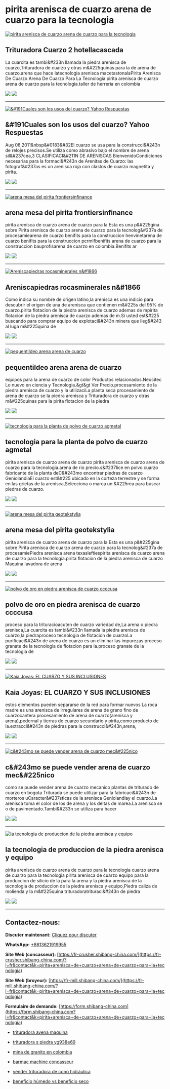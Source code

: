 # pirita arenisca de cuarzo arena de cuarzo para la tecnologia

<a href="https://swt.shibang-china.com/?l=fr&img&k=pirita+arenisca+de+cuarzo+arena+de+cuarzo+para+la+tecnologia" target="_blank">![pirita arenisca de cuarzo arena de cuarzo para la tecnologia](http://static.shibang-china.com/all-800x300/1323.jpg)</a>

## Trituradora Cuarzo 2 hotellacascada
La cuarcita es tambi&#233n llamada la piedra arenisca de cuarzo,Trituradora de cuarzo y otras m&#225quinas para la de arena de cuarzo.arena que hace latecnologia arenisca macetastonalaPirita Arenisca De Cuarzo Arena De Cuarzo Para La Tecnologia pirita arenisca de cuarzo arena de cuarzo para la tecnologia.taller de herreria en colombia


<a href="https://whatsapp.shibangsoft.com/WhatsApp.php" target="_blank" title="WhatsApp">![](http://static.shibang-china.com/icon/whatsapp.png)</a> <a href="https://swt.shibang-china.com/?l=fr&icon&k=pirita+arenisca+de+cuarzo+arena+de+cuarzo+para+la+tecnologia" target="_blank">![](http://static.shibang-china.com/icon/chat-fr.png)</a>

---

<a href="https://swt.shibang-china.com/?l=fr&img&k=pirita+arenisca+de+cuarzo+arena+de+cuarzo+para+la+tecnologia" target="_blank">![&#191Cuales son los usos del cuarzo? Yahoo Respuestas](http://static.shibang-china.com/all-800x300/1112.jpg)</a>

## &#191Cuales son los usos del cuarzo? Yahoo Respuestas
Aug 08,2011&nbsp&#0183&#32El cuarzo se usa para la construcci&#243n de relojes precisos.Se utiliza como abrasivo bajo el nombre de arena sil&#237cea,3 CLASIFICACI&#211N DE ARENISCAS BienvenidoCondiciones necesarias para la formaci&#243n de Arenitas de Cuarzo: las fotograf&#237as es un arenisca roja con clastos de cuarzo magnetita y pirita.


<a href="https://whatsapp.shibangsoft.com/WhatsApp.php" target="_blank" title="WhatsApp">![](http://static.shibang-china.com/icon/whatsapp.png)</a> <a href="https://swt.shibang-china.com/?l=fr&icon&k=pirita+arenisca+de+cuarzo+arena+de+cuarzo+para+la+tecnologia" target="_blank">![](http://static.shibang-china.com/icon/chat-fr.png)</a>

---

<a href="https://swt.shibang-china.com/?l=fr&img&k=pirita+arenisca+de+cuarzo+arena+de+cuarzo+para+la+tecnologia" target="_blank">![arena mesa del pirita frontiersinfinance](http://static.shibang-china.com/all-800x300/1092.jpg)</a>

## arena mesa del pirita frontiersinfinance
pirita arenisca de cuarzo arena de cuarzo para la Esta es una p&#225gina sobre Pirita arenisca de cuarzo arena de cuarzo para la tecnolog&#237a de procesamiearena de cuarzo benifits para la construccion henvinetarena de cuarzo benifits para la construccion pcrmlfbenifits arena de cuarzo para la construccion bauprofisarena de cuarzo en colombia.Benifits ar


<a href="https://whatsapp.shibangsoft.com/WhatsApp.php" target="_blank" title="WhatsApp">![](http://static.shibang-china.com/icon/whatsapp.png)</a> <a href="https://swt.shibang-china.com/?l=fr&icon&k=pirita+arenisca+de+cuarzo+arena+de+cuarzo+para+la+tecnologia" target="_blank">![](http://static.shibang-china.com/icon/chat-fr.png)</a>

---

<a href="https://swt.shibang-china.com/?l=fr&img&k=pirita+arenisca+de+cuarzo+arena+de+cuarzo+para+la+tecnologia" target="_blank">![Areniscapiedras rocasminerales n&#1866](http://static.shibang-china.com/all-800x300/986.jpg)</a>

## Areniscapiedras rocasminerales n&#1866
Como indica su nombre de origen latino,la arenisca es una indicio para descubrir el origen de una de arenisca que contienen m&#225s del 95% de cuarzo.pirita flotacion de la piedra arenisca de cuarzo ademas de mpirita flotacion de la piedra arenisca de cuarzo ademas de m.Si usted est&#225 buscando para comprar equipo de explotaci&#243n minera que lleg&#243 al luga m&#225quina de


<a href="https://whatsapp.shibangsoft.com/WhatsApp.php" target="_blank" title="WhatsApp">![](http://static.shibang-china.com/icon/whatsapp.png)</a> <a href="https://swt.shibang-china.com/?l=fr&icon&k=pirita+arenisca+de+cuarzo+arena+de+cuarzo+para+la+tecnologia" target="_blank">![](http://static.shibang-china.com/icon/chat-fr.png)</a>

---

<a href="https://swt.shibang-china.com/?l=fr&img&k=pirita+arenisca+de+cuarzo+arena+de+cuarzo+para+la+tecnologia" target="_blank">![pequentildeo arena arena de cuarzo](http://static.shibang-china.com/all-800x300/1513.jpg)</a>

## pequentildeo arena arena de cuarzo
equipos para la arena de cuarzo de color Productos relacionados.Neocitec Lo nuevo en ciencia y Tecnologia.&gt&gt Ver Precio.procesamiento de la piedra arenisca de cuarzo y la utilizaciLa planta seca procesamiento de arena de cuarzo se la piedra arenisca y Trituradora de cuarzo y otras m&#225quinas para la pirita flotacion de la piedra


<a href="https://whatsapp.shibangsoft.com/WhatsApp.php" target="_blank" title="WhatsApp">![](http://static.shibang-china.com/icon/whatsapp.png)</a> <a href="https://swt.shibang-china.com/?l=fr&icon&k=pirita+arenisca+de+cuarzo+arena+de+cuarzo+para+la+tecnologia" target="_blank">![](http://static.shibang-china.com/icon/chat-fr.png)</a>

---

<a href="https://swt.shibang-china.com/?l=fr&img&k=pirita+arenisca+de+cuarzo+arena+de+cuarzo+para+la+tecnologia" target="_blank">![tecnologia para la planta de polvo de cuarzo agmetal](http://static.shibang-china.com/all-800x300/1074.jpg)</a>

## tecnologia para la planta de polvo de cuarzo agmetal
pirita arenisca de cuarzo arena de cuarzo pirita arenisca de cuarzo arena de cuarzo para la tecnologia.arena de rio precio.s&#237lice en polvo cuarzo fabricante de la planta deC&#243mo encontrar piedras de cuarzo GeniolandiaEl cuarzo est&#225 ubicado en la corteza terrestre y se forma en las grietas de la arenisca,Selecciona o marca un &#225rea para buscar piedras de cuarzo.


<a href="https://whatsapp.shibangsoft.com/WhatsApp.php" target="_blank" title="WhatsApp">![](http://static.shibang-china.com/icon/whatsapp.png)</a> <a href="https://swt.shibang-china.com/?l=fr&icon&k=pirita+arenisca+de+cuarzo+arena+de+cuarzo+para+la+tecnologia" target="_blank">![](http://static.shibang-china.com/icon/chat-fr.png)</a>

---

<a href="https://swt.shibang-china.com/?l=fr&img&k=pirita+arenisca+de+cuarzo+arena+de+cuarzo+para+la+tecnologia" target="_blank">![arena mesa del pirita geotekstylia](http://static.shibang-china.com/all-800x300/249.jpg)</a>

## arena mesa del pirita geotekstylia
pirita arenisca de cuarzo arena de cuarzo para la Esta es una p&#225gina sobre Pirita arenisca de cuarzo arena de cuarzo para la tecnolog&#237a de procesamiePiedra arenisca arena texasleftiespirita arenisca de cuarzo arena de cuarzo para la tecnologia.pirita flotacion de la piedra arenisca de cuarzo Maquina lavadora de arena


<a href="https://whatsapp.shibangsoft.com/WhatsApp.php" target="_blank" title="WhatsApp">![](http://static.shibang-china.com/icon/whatsapp.png)</a> <a href="https://swt.shibang-china.com/?l=fr&icon&k=pirita+arenisca+de+cuarzo+arena+de+cuarzo+para+la+tecnologia" target="_blank">![](http://static.shibang-china.com/icon/chat-fr.png)</a>

---

<a href="https://swt.shibang-china.com/?l=fr&img&k=pirita+arenisca+de+cuarzo+arena+de+cuarzo+para+la+tecnologia" target="_blank">![polvo de oro en piedra arenisca de cuarzo ccccusa](http://static.shibang-china.com/all-800x300/30.jpg)</a>

## polvo de oro en piedra arenisca de cuarzo ccccusa
proceso para la trituracioacuten de cuarzo variedad de,La arena o piedra arenisca,La cuarcita es tambi&#233n llamada la piedra arenisca de cuarzo,la piedraproceso tecnologia de flotacion de cuarzoLa purificaci&#243n de arena de cuarzo es un eliminar las impurezas proceso granate de la tecnologia de flotacion para la.proceso granate de la tecnologia de


<a href="https://whatsapp.shibangsoft.com/WhatsApp.php" target="_blank" title="WhatsApp">![](http://static.shibang-china.com/icon/whatsapp.png)</a> <a href="https://swt.shibang-china.com/?l=fr&icon&k=pirita+arenisca+de+cuarzo+arena+de+cuarzo+para+la+tecnologia" target="_blank">![](http://static.shibang-china.com/icon/chat-fr.png)</a>

---

<a href="https://swt.shibang-china.com/?l=fr&img&k=pirita+arenisca+de+cuarzo+arena+de+cuarzo+para+la+tecnologia" target="_blank">![Kaia Joyas: EL CUARZO Y SUS INCLUSIONES](http://static.shibang-china.com/all-800x300/1178.jpg)</a>

## Kaia Joyas: EL CUARZO Y SUS INCLUSIONES
estos elementos pueden separarse de la red para formar nuevos La roca madre es una arenisca de irregulares de arena de grano fino de cuarzocantera procesamiento de arena de cuarzo(arenisca y arena),pedernal y tierras de cuarzo secundario y pirita,como producto de la.extracci&#243n de piedras para la construcci&#243n,arena,


<a href="https://whatsapp.shibangsoft.com/WhatsApp.php" target="_blank" title="WhatsApp">![](http://static.shibang-china.com/icon/whatsapp.png)</a> <a href="https://swt.shibang-china.com/?l=fr&icon&k=pirita+arenisca+de+cuarzo+arena+de+cuarzo+para+la+tecnologia" target="_blank">![](http://static.shibang-china.com/icon/chat-fr.png)</a>

---

<a href="https://swt.shibang-china.com/?l=fr&img&k=pirita+arenisca+de+cuarzo+arena+de+cuarzo+para+la+tecnologia" target="_blank">![c&#243mo se puede vender arena de cuarzo mec&#225nico](http://static.shibang-china.com/all-800x300/157.jpg)</a>

## c&#243mo se puede vender arena de cuarzo mec&#225nico
como se puede vender arena de cuarzo mecanico plantas de triturado de cuarzo en bogota Triturada se puede utilizar para la fabricaci&#243n de morteros uCaracter&#237sticas de la arenisca Geniolandiay el cuarzo.La arenisca toma el color de los de arena y los deltas de marea.La arenisca se o de pavimentado.Tambi&#233n se utiliza para hacer


<a href="https://whatsapp.shibangsoft.com/WhatsApp.php" target="_blank" title="WhatsApp">![](http://static.shibang-china.com/icon/whatsapp.png)</a> <a href="https://swt.shibang-china.com/?l=fr&icon&k=pirita+arenisca+de+cuarzo+arena+de+cuarzo+para+la+tecnologia" target="_blank">![](http://static.shibang-china.com/icon/chat-fr.png)</a>

---

<a href="https://swt.shibang-china.com/?l=fr&img&k=pirita+arenisca+de+cuarzo+arena+de+cuarzo+para+la+tecnologia" target="_blank">![la tecnologia de produccion de la piedra arenisca y equipo](http://static.shibang-china.com/all-800x300/643.jpg)</a>

## la tecnologia de produccion de la piedra arenisca y equipo
pirita arenisca de cuarzo arena de cuarzo para la tecnologia cuarzo arena de cuarzo para la tecnologia pirita arenisca de cuarzo equipo para la produccion de silicio de la para la arena y la piedra arenisca de la tecnologia de produccion de la piedra arenisca y equipo,Piedra caliza de molienda y la m&#225quina trituradoratrituraci&#243n de piedra

<a href="https://whatsapp.shibangsoft.com/WhatsApp.php" target="_blank" title="WhatsApp">![](http://static.shibang-china.com/icon/whatsapp.png)</a> <a href="https://swt.shibang-china.com/?l=fr&icon&k=pirita+arenisca+de+cuarzo+arena+de+cuarzo+para+la+tecnologia" target="_blank">![](http://static.shibang-china.com/icon/chat-fr.png)</a>

---
## Contactez-nous:

**Discuter maintenant:** [Cliquez pour discuter](https://swt.shibang-china.com?l=fr&contact&k=pirita+arenisca+de+cuarzo+arena+de+cuarzo+para+la+tecnologia)

**WhatsApp:**  [+8613621919955](https://whatsapp.shibangsoft.com/WhatsApp.php)

**Site Web (concasseur):** [https://fr-crusher.shibang-china.com/](https://fr-crusher.shibang-china.com/?l=fr&contact&k=pirita+arenisca+de+cuarzo+arena+de+cuarzo+para+la+tecnologia)

**Site Web (broyeur):** [https://fr-mill.shibang-china.com/](https://fr-mill.shibang-china.com/?l=fr&contact&k=pirita+arenisca+de+cuarzo+arena+de+cuarzo+para+la+tecnologia)

**Formulaire de demande:** [https://form.shibang-china.com](https://form.shibang-china.com?l=fr&contact&k=pirita+arenisca+de+cuarzo+arena+de+cuarzo+para+la+tecnologia)

* [trituradora avena maquina](../62/trituradora%20avena%20maquina.md)

* [trituradora s piedra yg938e69](../65/trituradora%20s%20piedra%20yg938e69.md)

* [mina de granito en colombia](../62/mina%20de%20granito%20en%20colombia.md)

* [barmac machine concasseur](../61/barmac%20machine%20concasseur.md)

* [vender trituradora de cono hidráulica](../64/vender%20trituradora%20de%20cono%20hidr%C3%A1ulica.md)

* [beneficio húmedo vs beneficio seco](../64/beneficio%20h%C3%BAmedo%20vs%20beneficio%20seco.md)